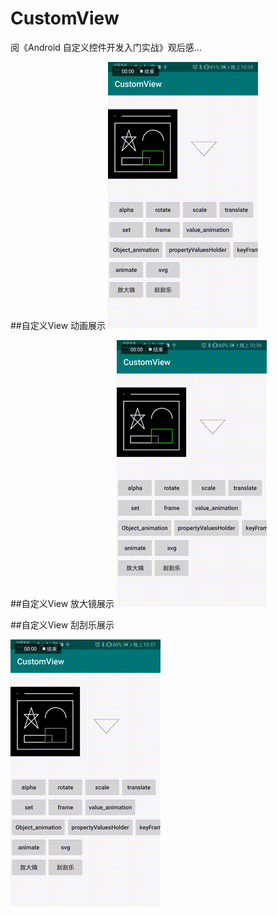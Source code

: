 # CustomView

阅《Android 自定义控件开发入门实战》观后感...

##自定义View 动画展示
![Image text](https://github.com/DayorNight/File/blob/master/Animation.gif)

##自定义View 放大镜展示
![Image text](https://github.com/DayorNight/File/blob/master/LoupeView.gif)

##自定义View 刮刮乐展示

![Image text](https://github.com/DayorNight/File/blob/master/ScratchCardView.gif)
